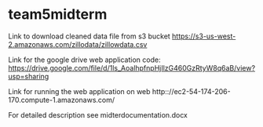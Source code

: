 # team5midterm


Link to download cleaned data file from s3 bucket
https://s3-us-west-2.amazonaws.com/zillodata/zillowdata.csv

Link for the google drive web application code:
https://drive.google.com/file/d/1ls_AoalhpfnpHjIlzG460GzRtyW8q6aB/view?usp=sharing

Link for running the web application on web
 http:://ec2-54-174-206-170.compute-1.amazonaws.com/

For detailed description see midterdocumentation.docx
